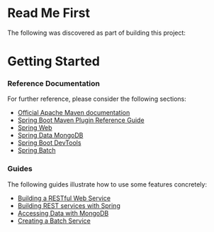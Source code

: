 # Read Me First
The following was discovered as part of building this project:

# Getting Started

### Reference Documentation
For further reference, please consider the following sections:

* [Official Apache Maven documentation](https://maven.apache.org/guides/index.html)
* [Spring Boot Maven Plugin Reference Guide](https://docs.spring.io/spring-boot/docs/2.4.5/maven-plugin/reference/html/)
* [Spring Web](https://docs.spring.io/spring-boot/docs/2.4.5/reference/htmlsingle/#boot-features-developing-web-applications)
* [Spring Data MongoDB](https://docs.spring.io/spring-boot/docs/2.4.5/reference/htmlsingle/#boot-features-mongodb)
* [Spring Boot DevTools](https://docs.spring.io/spring-boot/docs/2.4.5/reference/htmlsingle/#using-boot-devtools)
* [Spring Batch](https://docs.spring.io/spring-boot/docs/2.4.5/reference/htmlsingle/#howto-batch-applications)

### Guides
The following guides illustrate how to use some features concretely:

* [Building a RESTful Web Service](https://spring.io/guides/gs/rest-service/)
* [Building REST services with Spring](https://spring.io/guides/tutorials/bookmarks/)
* [Accessing Data with MongoDB](https://spring.io/guides/gs/accessing-data-mongodb/)
* [Creating a Batch Service](https://spring.io/guides/gs/batch-processing/)
